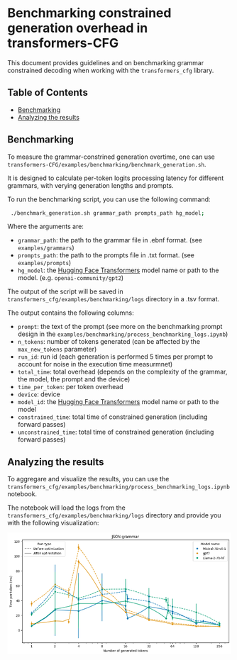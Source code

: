 # Benchmarking constrained generation overhead in transformers-CFG

This document provides guidelines and on benchmarking grammar constrained decoding when working with the `transformers_cfg` library. 

## Table of Contents

  - [Benchmarking ](#benchmarking-)
  - [Analyzing the results ](#analyzing-the-results-)


## Benchmarking <a name="benchmarking"></a>

To measure the grammar-constrined generation overtime, one can use `transformers-CFG/examples/benchmarking/benchmark_generation.sh`.

It is designed to calculate per-token logits processing latency for different grammars, with verying generation lengths and prompts.

To run the benchmarking script, you can use the following command:

```bash
 ./benchmark_generation.sh grammar_path prompts_path hg_model;

```

Where the arguments are:
- `grammar_path`: the path to the grammar file in .ebnf format. (see `examples/grammars`)
- `prompts_path`: the path to the prompts file in .txt format. (see `examples/prompts`)
- `hg_model`: the [Hugging Face Transformers](https://github.com/huggingface/transformers) model name or path to the model. (e.g. `openai-community/gpt2`)

The output of the script will be saved in `transformers_cfg/examples/benchmarking/logs` directory in a .tsv format.

The output contains the following columns:

- `prompt`:	the text of the prompt (see more on the benchmarking prompt design in the `examples/benchmarking/process_benchmarking_logs.ipynb`) 
- `n_tokens`: number of tokens generated (can be affected by the `max_new_tokens` parameter)
- `run_id`: run id (each generation is performed 5 times per prompt to account for noise in the execution time measurmnet)
- `total_time`: total overhead (depends on the complexity of the grammar, the model, the prompt and the device)
- `time_per_token`: per token overhead
- `device`: device
- `model_id`: the [Hugging Face Transformers](https://github.com/huggingface/transformers) model name or path to the model
- `constrained_time`: total time of constrained generation (including forward passes)
- `unconstrained_time`: total time of constrained generation (including forward passes)

## Analyzing the results <a name="analyzing-the-results"></a>

To aggregare and visualize the results, you can use the `transformers_cfg/examples/benchmarking/process_benchmarking_logs.ipynb` notebook.

The notebook will load the logs from the `transformers_cfg/examples/benchmarking/logs` directory and provide you with the following visualization:

![Json grammar benchmarking](assets/plots/benchmarking_results.png)
